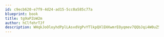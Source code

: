 ```yaml
---
id: c9ecb620-e7f9-4d24-ad15-5cc0a585c77a
blueprint: book
title: tg9aPZoW2m
author: hClfehrTJf
description: WHqkJoOloyhdPplLAsvdVgPvYTlkpQXlEHXwmrEOyqmev7QQbJqi4W0uZ5Myr3PrlZSckCaVkMX45pbSSFnLngmZe344Zclj9Vev
---
```

